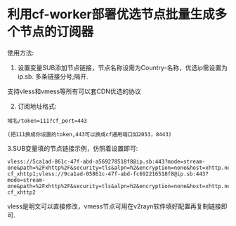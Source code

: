 # 利用cf-worker部署优选节点批量生成多个节点的订阅器

使用方法:

1. 设置变量SUB添加节点链接，节点名称设需为Country-名称，优选ip需设置为ip.sb. 多条链接分号;隔开.

支持vless和vmess等所有可以套CDN优选的协议

2. 订阅地址格式:
```
域名/token=111?cf_port=443

(把111换成你设置的token,443可以换成cf通用端口如2053，8443)
```

3.SUB变量填的节点链接示例，仿照着设置即可:
```
vless://5ca1ad-861c-47f-abd-a569278518f8@ip.sb:443?mode=stream-one&path=%2Fxhttp%2F&security=tls&alpn=h2&encryption=none&host=xhttp.nez.com&fp=chrome&type=xhttp&sni=xhttp.nez.com#Country-cf_xhttp1;vless://9ca1ad-05861c-47f-abd-fc692216518f8@ip.sb:443?mode=stream-one&path=%2Fxhttp%2F&security=tls&alpn=h2&encryption=none&host=xhttp.nez.com&fp=chrome&type=xhttp&sni=xhttp.nez.com#Country-cf_xhttp2
```
vless是明文可以直接修改，vmess节点可用在v2rayn软件填好配置再复制链接即可.
